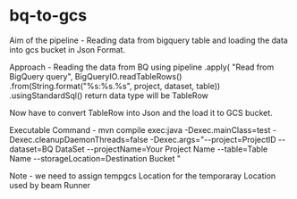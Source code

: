 # bq-to-gcs

Aim of the pipeline -  Reading data from bigquery table and loading the data into gcs bucket in Json Format.

Approach -  Reading the data from BQ using 
            pipeline
                .apply(
                        "Read from BigQuery query",
                        BigQueryIO.readTableRows()
                                .from(String.format("%s:%s.%s", project, dataset, table))
                                .usingStandardSql()
return data type will be TableRow

Now have to convert TableRow into Json and the load it to GCS bucket.


Executable Command - mvn compile exec:java -Dexec.mainClass=test -Dexec.cleanupDaemonThreads=false -Dexec.args="--project=ProjectID --dataset=BQ DataSet --projectName=Your Project Name --table=Table Name --storageLocation=Destination Bucket "


Note - we need to assign tempgcs Location for the temporaray Location used by beam Runner
